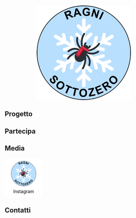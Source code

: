 <p align="center">
  <img src="images/Ragni_sottozero_logo.png" alt="Logo" width="300"/>
</p>

## Progetto

## Partecipa

## Media
<a href="https://instagram.com/tuo_username" target="_blank" style="display:inline-block; padding:10px 20px; background:#fff; color:#000; border-radius:5px; text-decoration:none; text-align:center;">
  <img src="assets/images/Ragni_sottozero_logo.png" alt="Instagram" style="height:80px; display:block; margin: 0 auto;">
  <span style="display:block; margin-top:8px;">Instagram</span>
</a>

## Contatti
